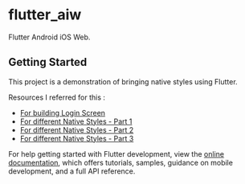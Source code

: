 # flutter_aiw

Flutter Android iOS Web.

## Getting Started

This project is a demonstration of bringing native styles using Flutter.

Resources I referred for this :

- [For building Login Screen](https://www.tutorialkart.com/flutter/flutter-login-screen/)
- [For different Native Styles - Part 1](https://aurimas-deimantas.medium.com/p1-flutter-making-platform-specific-ui-mobile-application-android-with-material-ios-with-b50bc958a31)
- [For different Native Styles - Part 2](https://aurimas-deimantas.medium.com/p2-flutter-making-platform-specific-ui-mobile-application-android-with-material-ios-with-c645e7ab0c65)
- [For different Native Styles - Part 3](https://aurimas-deimantas.medium.com/p3-flutter-making-platform-specific-ui-mobile-application-android-with-material-ios-with-27a4a004d445)

For help getting started with Flutter development, view the
[online documentation](https://docs.flutter.dev/), which offers tutorials,
samples, guidance on mobile development, and a full API reference.
